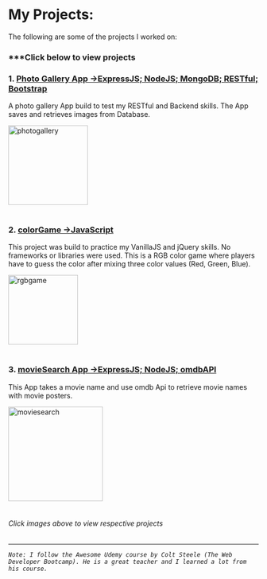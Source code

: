 
# My Projects:
The following are some of the projects I worked on:
### ***Click below to view projects

### 1. [Photo Gallery App  ->ExpressJS; NodeJS; MongoDB; RESTful; Bootstrap](https://learnwithcolt-mo2020.c9users.io/)

A photo gallery App build to test my RESTful and Backend skills. The App saves and retrieves images from Database.

[<img height="160" alt="photogallery" src="https://user-images.githubusercontent.com/9574723/52055929-1374fc00-2561-11e9-82d4-b63791b76d87.png">](https://learnwithcolt-mo2020.c9users.io/)
<br><br>



### 2. [colorGame  ->JavaScript](https://mohibullahkamal.github.io/myProjects/)

This project was build to practice my VanillaJS and jQuery skills. No frameworks or libraries were used. This is a RGB color game where players have to guess the color after mixing three color values (Red, Green, Blue).

[<img height="140" alt="rgbgame" src="https://user-images.githubusercontent.com/9574723/48049557-5c562800-e19f-11e8-8a3e-60df3d415432.png">](https://mohibullahkamal.github.io/myProjects/)
<br><br>



### 3. [movieSearch App  ->ExpressJS; NodeJS; omdbAPI](https://movie-mo2020.c9users.io/)

This App takes a movie name and use omdb Api to retrieve movie names with movie posters.

<a href="https://movie-mo2020.c9users.io/">
<img height="190" alt="moviesearch" src="https://user-images.githubusercontent.com/9574723/48049559-5d875500-e19f-11e8-891a-21c1405d0516.png">
</a>
<br><br>


###### Click images above to view respective projects
---
*`Note: I follow the Awesome Udemy course by Colt Steele (The Web Developer Bootcamp). He is a great teacher and I learned a lot from his course.`*
